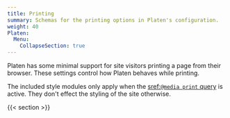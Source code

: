 ```yaml
---
title: Printing
summary: Schemas for the printing options in Platen's configuration.
weight: 40
Platen:
  Menu:
    CollapseSection: true
---
```


Platen has some minimal support for site visitors printing a page from their browser. These settings
control how Platen behaves while printing.

The included style modules only apply when the [sref:`@media print` query] is active. They don't
effect the styling of the site otherwise.

{{< section >}}

<!-- Link References -->
[sref:`@media print` query]: mdn.css:@media
